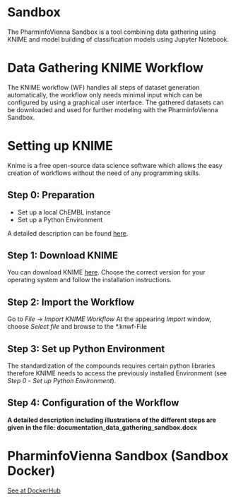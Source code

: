 # Sandbox
The PharminfoVienna Sandbox is a tool combining data gathering using KNIME and model building of classification models using Jupyter Notebook.

# Data Gathering KNIME Workflow
The KNIME workflow (WF) handles all steps of dataset generation automatically, the
workflow only needs minimal input which can be configured by using a graphical user interface.
The gathered datasets can be downloaded and used for further modeling with the PharminfoVienna Sandbox.

# Setting up KNIME
Knime is a free open-source data science software which allows the easy creation of workflows without the need of any programming skills. 
## Step 0: Preparation
- Set up a local ChEMBL instance
- Set up a Python Environment

A detailed description can be found [here](https://hub.docker.com/r/pharminfovienna/sandbox).
## Step 1: Download KNIME
You can download KNIME [here](https://www.knime.com/downloads/download-knime).
Choose the correct version for your operating system and follow the installation instructions.
## Step 2: Import the Workflow
Go to *File* -> *Import KNIME Workflow*
At the appearing *Import* window, choose *Select file* and browse to the *.knwf-File
## Step 3: Set up Python Environment
The standardization of the compounds requires certain python libraries therefore KNIME needs to access the previously installed Environment (see *Step 0* - *Set up Python Environment*).
## Step 4: Configuration of the Workflow
<b>A detailed description including illustrations of the different steps are given in the file: documentation_data_gathering_sandbox.docx</b> 


# PharminfoVienna Sandbox (Sandbox Docker)
[See at DockerHub](https://hub.docker.com/r/pharminfovienna/sandbox) 
